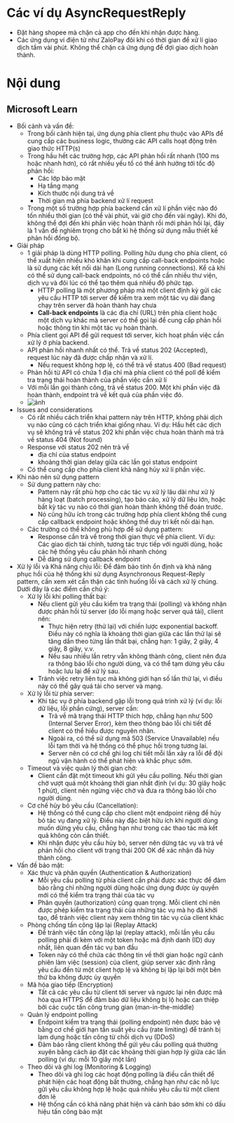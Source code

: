 
# Các ví dụ AsyncRequestReply

- Đặt hàng shopee mà chặn cả app cho đến khi nhận được hàng.
- Các ứng dụng ví điện tử như ZaloPay đôi khi có thời gian để xử lí giao dịch tầm vài phút. Không thể chặn cả ứng dụng để đợi giao dịch hoàn thành.


# Nội dung

## Microsoft Learn

- Bối cảnh và vấn đề:
	- Trong bối cảnh hiện tại, ứng dụng phía client phụ thuộc vào APIs để cung cấp các business logic, thường các API calls hoạt động trên giao thức HTTP(s) 
	- Trong hầu hết các trường hợp, các API phản hồi rất nhanh (100 ms hoặc nhanh hơn), có rất nhiều yếu tố có thể ảnh hưởng tới tốc độ phản hồi:
		- Các lớp bảo mật
		- Hạ tầng mạng
		- Kích thước nội dung trả về
		- Thời gian mà phía backend xử lí request
	- Trong một số trường hợp phía backend cần xử lí phần việc nào đó tốn nhiều thời gian (có thể vài phút, vài giờ cho đến vài ngày). Khi đó, không thể đợi đến khi phần việc hoàn thành rồi mới phản hồi lại, đây là 1 vấn đề nghiêm trọng cho bất kì hệ thống sử dụng mẫu thiết kế phản hồi đồng bộ.
- Giải pháp
	- 1 giải pháp là dùng HTTP polling. Polling hữu dụng cho phía client, có thể xuất hiện nhiều khó khăn khi cung cấp call-back endpoints hoặc là sử dụng các kết nối dài hạn (Long running connections). Kể cả khi có thể sử dụng call-back endpoints, nó có thể cần nhiều thư viện, dịch vụ và đôi lúc có thể tạo thêm quá nhiều độ phức tạp.
		- HTTP polling là một phương pháp mà một client định kỳ gửi các yêu cầu HTTP tới server để kiểm tra xem một tác vụ dài đang chạy trên server đã hoàn thành hay chưa
		- **Call-back endpoints** là các địa chỉ (URL) trên phía client hoặc một dịch vụ khác mà server có thể gọi lại để cung cấp phản hồi hoặc thông tin khi một tác vụ hoàn thành.
	- Phía client gọi API để gửi request tới server, kích hoạt phần việc cần xử lý ở phía backend.
	- API phản hồi nhanh nhất có thể. Trả về status 202 (Accepted), request lúc này đã được chấp nhận và xử lí.
		- Nếu request không hợp lệ, có thể trả về status 400 (Bad request)
	- Phản hồi từ API có chứa 1 địa chỉ mà phía client có thể poll để kiểm tra trạng thái hoàn thành của phần việc cần xử lí
	- Với mỗi lần gọi thành công, trả về status 200. Một khi phần việc đã hoàn thành, endpoint trả về kết quả của phần việc đó.
	- ![ảnh](https://learn.microsoft.com/en-us/azure/architecture/patterns/_images/async-request.png)
- Issues and considerations
	- Có rất nhiều cách triển khai pattern này trên HTTP, không phải dịch vụ nào cũng có cách triển khai giống nhau. Ví dụ: Hầu hết các dịch vụ sẽ không trả về status 202 khi phần việc chưa hoàn thành mà trả về status 404 (Not found)
	- Response với status 202 nên trả về
		- địa chỉ của status endpoint 
		- khoảng thời gian delay giữa các lần gọi status endpoint
    - Có thể cung cấp cho phía client khả năng hủy xử lí phần việc.
- Khi nào nên sử dụng pattern
	- Sử dụng pattern này cho:
		- Pattern này rất phù hợp cho các tác vụ xử lý lâu dài như xử lý hàng loạt (batch processing), tạo báo cáo, xử lý dữ liệu lớn, hoặc bất kỳ tác vụ nào có thời gian hoàn thành không thể đoán trước. 
		- Nó cũng hữu ích trong các trường hợp phía client không thể cung cấp callback endpoint hoặc không thể duy trì kết nối dài hạn.
	- Các trường có thể không phù hợp để sử dụng pattern:
		- Response cần trả về trong thời gian thực về phía client. Ví dụ: Các giao dịch tài chính, tương tác trực tiếp với người dùng, hoặc các hệ thống yêu cầu phản hồi nhanh chóng
		- Dễ dàng sử dụng callback endpoint
- Xử lý lỗi và Khả năng chịu lỗi: Để đảm bảo tính ổn định và khả năng phục hồi của hệ thống khi sử dụng Asynchronous Request-Reply pattern, cần xem xét cẩn thận các tình huống lỗi và cách xử lý chúng. Dưới đây là các điểm cần chú ý:
    - Xử lý lỗi khi polling thất bại:
        - Nếu client gửi yêu cầu kiểm tra trạng thái (polling) và không nhận được phản hồi từ server (do lỗi mạng hoặc server quá tải), client nên: 
            - Thực hiện retry (thử lại) với chiến lược exponential backoff. Điều này có nghĩa là khoảng thời gian giữa các lần thử lại sẽ tăng dần theo từng lần thất bại, chẳng hạn: 1 giây, 2 giây, 4 giây, 8 giây, v.v.
            - Nếu sau nhiều lần retry vẫn không thành công, client nên đưa ra thông báo lỗi cho người dùng, và có thể tạm dừng yêu cầu hoặc lưu lại để xử lý sau.
        - Tránh việc retry liên tục mà không giới hạn số lần thử lại, vì điều này có thể gây quá tải cho server và mạng.
    - Xử lý lỗi từ phía server:
        - Khi tác vụ ở phía backend gặp lỗi trong quá trình xử lý (ví dụ: lỗi dữ liệu, lỗi phần cứng), server cần:
            - Trả về mã trạng thái HTTP thích hợp, chẳng hạn như 500 (Internal Server Error), kèm theo thông báo lỗi chi tiết để client có thể hiểu được nguyên nhân.
            - Ngoài ra, có thể sử dụng mã 503 (Service Unavailable) nếu lỗi tạm thời và hệ thống có thể phục hồi trong tương lai.
            - Server nên có cơ chế ghi log chi tiết mỗi lần xảy ra lỗi để đội ngũ vận hành có thể phát hiện và khắc phục sớm.
    - Timeout và việc quản lý thời gian chờ:
        - Client cần đặt một timeout khi gửi yêu cầu polling. Nếu thời gian chờ vượt quá một khoảng thời gian nhất định (ví dụ: 30 giây hoặc 1 phút), client nên ngừng việc chờ và đưa ra thông báo lỗi cho người dùng.
    - Cơ chế hủy bỏ yêu cầu (Cancellation):
        - Hệ thống có thể cung cấp cho client một endpoint riêng để hủy bỏ tác vụ đang xử lý. Điều này đặc biệt hữu ích khi người dùng muốn dừng yêu cầu, chẳng hạn như trong các thao tác mà kết quả không còn cần thiết.
        - Khi nhận được yêu cầu hủy bỏ, server nên dừng tác vụ và trả về phản hồi cho client với trạng thái 200 OK để xác nhận đã hủy thành công.
- Vấn đề bảo mật:
    - Xác thực và phân quyền (Authentication & Authorization)
        - Mỗi yêu cầu polling từ phía client cần phải được xác thực để đảm bảo rằng chỉ những người dùng hoặc ứng dụng được ủy quyền mới có thể kiểm tra trạng thái của tác vụ
        - Phân quyền (authorization) cũng quan trọng. Mỗi client chỉ nên được phép kiểm tra trạng thái của những tác vụ mà họ đã khởi tạo, để tránh việc client này xem thông tin tác vụ của client khác
    - Phòng chống tấn công lặp lại (Replay Attack)
        - Để tránh việc tấn công lặp lại (replay attack), mỗi lần yêu cầu polling phải đi kèm với một token hoặc mã định danh (ID) duy nhất, liên quan đến tác vụ ban đầu
        - Token này có thể chứa các thông tin về thời gian hoặc ngữ cảnh phiên làm việc (session) của client, giúp server xác định rằng yêu cầu đến từ một client hợp lệ và không bị lặp lại bởi một bên thứ ba không được ủy quyền
    - Mã hóa giao tiếp (Encryption)
        - Tất cả các yêu cầu từ client tới server và ngược lại nên được mã hóa qua HTTPS để đảm bảo dữ liệu không bị lộ hoặc can thiệp bởi các cuộc tấn công trung gian (man-in-the-middle)
    - Quản lý endpoint polling
        - Endpoint kiểm tra trạng thái (polling endpoint) nên được bảo vệ bằng cơ chế giới hạn tần suất yêu cầu (rate limiting) để tránh bị lạm dụng hoặc tấn công từ chối dịch vụ (DDoS)
        - Đảm bảo rằng client không thể gửi yêu cầu polling quá thường xuyên bằng cách áp đặt các khoảng thời gian hợp lý giữa các lần polling (ví dụ: mỗi 10 giây một lần)
    - Theo dõi và ghi log (Monitoring & Logging)
        - Theo dõi và ghi log các hoạt động polling là điều cần thiết để phát hiện các hoạt động bất thường, chẳng hạn như các nỗ lực gửi yêu cầu không hợp lệ hoặc quá nhiều yêu cầu từ một client đơn lẻ
        - Hệ thống cần có khả năng phát hiện và cảnh báo sớm khi có dấu hiệu tấn công bảo mật